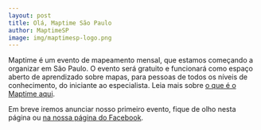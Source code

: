 ```yaml
---
layout: post
title: Olá, Maptime São Paulo
author: MaptimeSP
image: img/maptimesp-logo.png
---
```


Maptime é um evento de mapeamento mensal, que estamos começando a organizar em São Paulo. O evento será gratuito e funcionará como espaço aberto de aprendizado sobre mapas, para pessoas de todos os níveis de conhecimento, do iniciante ao especialista. Leia mais sobre [o que é o Maptime aqui](http://maptime.io/saopaulo/sobre/).

Em breve iremos anunciar nosso primeiro evento, fique de olho nesta página ou [na nossa página do Facebook](http://www.facebook.com/maptimesp/).
